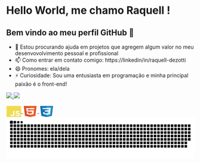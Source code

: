 # Hello World, me chamo Raquell ! 
## Bem vindo ao meu perfil GitHub 👋

- 👯 Estou procurando ajuda em projetos que agregem algum valor no meu desenvovolvimento pessoal e profissional
- 📫 Como entrar em contato comigo: https://linkedin/in/raquell-dezotti
- 😄 Pronomes: ela/dela
- ⚡ Curiosidade: Sou uma entusiasta em programação e minha principal paixão é o front-end!

<div>
<a href="https://github.com/Raquell2005">
<img loading="lazy" height="180em" src="https://github-readme-stats.vercel.app/api/top-langs/?username=Raquell2005&layout=compact&langs_count=7&theme=dracula"/>
<img loading="lazy" height="180em" src="https://github-readme-stats.vercel.app/api?username=Raquell2005&show_icons=true&theme=dracula&include_all_commits=true&count_private=true"/>
</div>
  
<div style="display: inline_block"><br>
  <img align="center" alt="Raquell-Js" height="30" width="40" src="https://raw.githubusercontent.com/devicons/devicon/master/icons/javascript/javascript-plain.svg">
  <img align="center" alt="Raquell-HTML" height="30" width="40" src="https://raw.githubusercontent.com/devicons/devicon/master/icons/html5/html5-original.svg">
  <img align="center" alt="Raquell-CSS" height="30" width="40" src="https://raw.githubusercontent.com/devicons/devicon/master/icons/css3/css3-original.svg">
  </div>

<picture>
    <source media="(prefers-color-scheme: dark)" srcset="https://raw.githubusercontent.com/Raquell2005/Raquell2005//output/github-contribution-grid-snake-dark.svg">
    <img src="https://raw.githubusercontent.com/Raquell2005/Raquell2005/output/github-contribution-grid-snake.svg">
</picture>
